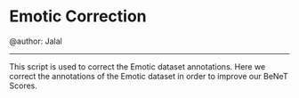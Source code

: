 # Emotic Correction

@author: Jalal
***

This script is used to correct the Emotic dataset annotations.
Here we correct the annotations of the Emotic dataset in order to improve our BeNeT Scores.
